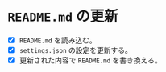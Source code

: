 # `README.md` の更新

- [x] `README.md` を読み込む。
- [x] `settings.json` の設定を更新する。
- [x] 更新された内容で `README.md` を書き換える。
